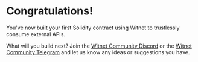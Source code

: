 # **Congratulations!**

You've now built your first Solidity contract using
Witnet to trustlessly consume external APIs.

What will you build next? Join the
[Witnet Community Discord][discord] or the [Witnet Community Telegram][telegram] and let us know any ideas or
suggestions you have.

[discord]: https://discord.gg/X4uurfP
[telegram]: https://t.me/witnetio

